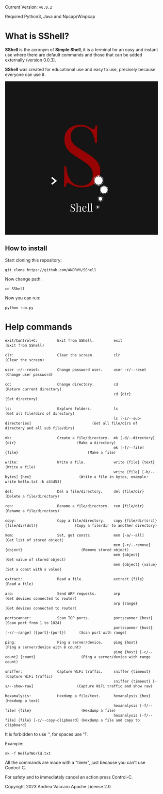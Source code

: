 Current Version: `v0.0.2`

Required Python3, Java and Npcap/Winpcap

# What is SShell?
**SShell** is the acronym of **Simple Shell**, it is a terminal for an easy and instant use where there are default commands and those that can be added externally (version 0.0.3).

**SShell** was created for educational use and easy to use, precisely because everyone can use it.

![SShell](https://raw.githubusercontent.com/ANDRVV/SShell/main/MDimages/maxSShell.jpg)

## How to install

Start cloning this repository:

`git clone https://github.com/ANDRVV/SShell`

Now change path:

`cd SShell`

Now you can run:

`python run.py`

# Help commands

    exit/Control+C:         Exit from SShell.         exit                                                 (Exit from SShell)
    
    clr:                    Clear the screen.         clr                                                  (Clear the screen)
    
    user -r/--reset:        Change password user.     user -r/--reset                                      (Change user password)
    
    cd:                     Change directory.         cd                                                   (Return current directory)
                                                      cd {dir}                                             (Set directory)
                                                      
    ls:                     Explore folders.          ls                                                   (Get all file/dirs of directory)
                                                      ls [-s/--sub-directories]                            (Get all file/dirs of directory and all sub file/dirs)
                                                      
    mk:                     Create a file/directory.  mk [-d/--directory] {dir}                            (Make a directory)
                                                      mk [-f/--file] {file}                                (Make a file)
                                                      
    write:                  Write a file.             write {file} {text}                                  (Write a file)
                                                      write {file} [-b/--bytes] {hex}                      (Write a file in bytes, example: write hello.txt -b a34d53)
                                                      
    del:                    Del a file/directory.     del {file/dir}                                       (Delete a file/directory)
    
    ren:                    Rename a file/directory.  ren {file/dir}                                       (Rename a file/directory)  
    
    copy:                   Copy a file/directory.    copy {file/dir(src)} {file/dir(dst)}                 (Copy a file/dir to another directory)
    
    mem:                    Set, get consts.          mem [-a/--all]                                       (Get list of stored object)
                                                      mem [-r/--remove] {object}                           (Remove stored object)
                                                      mem {object}                                         (Get value of stored object)
                                                      mem {object} {value}                                 (Set a const with a value)
    
    extract:                Read a file.              extract {file}                                       (Read a file)
    
    arp:                    Send ARP requests.        arp                                                  (Get devices connected to router)
                                                      arp {range}                                          (Get devices connected to router)
    
    portscanner:            Scan TCP ports.           portscanner {host}                                   (Scan port from 1 to 1024) 
                                                      portscanner {host} [-r/--range] [{port}-{port}]      (Scan port with range)
    
    ping:                   Ping a server/device.     ping {host}                                          (Ping a server/device with 8 count)
                                                      ping {host} [-c/--count] {count}                     (Ping a server/device with range count)
    
    sniffer:                Capture WiFi traffic.     sniffer {timeout}                                    (Capture WiFi traffic)
                                                      sniffer {timeout} [-s/--show-raw]                    (Capture WiFi traffic and show raw)
    
    hexanalysis:            Hexdump a file/text.      hexanalysis {hex}                                    (Hexdump a text)
                                                      hexanalysis [-f/--file] {file}                       (Hexdump a file)
                                                      hexanalysis [-f/--file] {file} [-c/--copy-clipboard] (Hexdump a file and copy to clipboard)

It is forbidden to use '', for spaces use '?'.

Example:

`mk -f Hello?World.txt`

All the commands are made with a "timer", just because you can't use Control-C.

For safety and to immediately cancel an action press Control-C.



Copyright 2023 Andrea Vaccaro
Apache License 2.0
